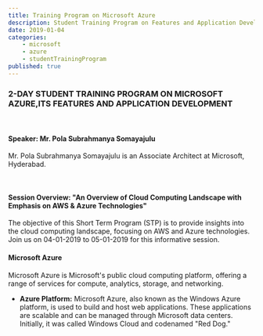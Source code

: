 ```yaml
---
title: Training Program on Microsoft Azure
description: Student Training Program on Features and Application Development on Microsoft Azure
date: 2019-01-04 
categories:
    - microsoft
    - azure
    - studentTrainingProgram
published: true
---
```

<h3 style="text-align:left;">2-DAY STUDENT TRAINING PROGRAM ON MICROSOFT AZURE,ITS FEATURES AND APPLICATION DEVELOPMENT</h3><br>

<h4 style="text-align:left;">Speaker: Mr. Pola Subrahmanya Somayajulu</h4>


Mr. Pola Subrahmanya Somayajulu is an Associate Architect at Microsoft, Hyderabad.

<br>

<h4 style="text-align:left;">Session Overview: "An Overview of Cloud Computing Landscape with Emphasis on AWS & Azure Technologies"
</h4>

The objective of this Short Term Program (STP) is to provide insights into the cloud computing landscape, focusing on AWS and Azure technologies. Join us on 04-01-2019 to 05-01-2019 for this informative session.
<br>

#### Microsoft Azure

Microsoft Azure is Microsoft's public cloud computing platform, offering a range of services for compute, analytics, storage, and networking.

- **Azure Platform:**
  Microsoft Azure, also known as the Windows Azure platform, is used to build and host web applications. These applications are scalable and can be managed through Microsoft data centers. Initially, it was called Windows Cloud and codenamed "Red Dog."


